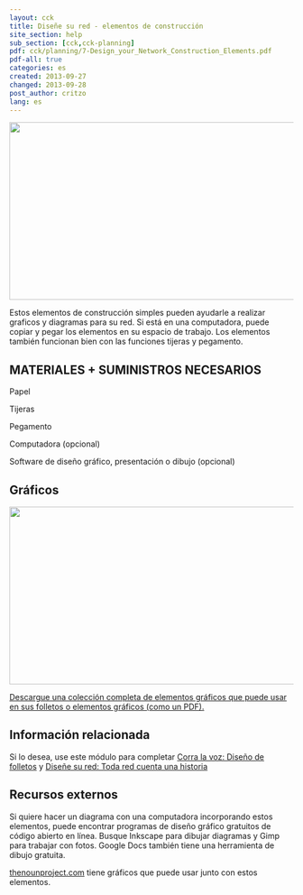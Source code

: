 ```yaml
---
layout: cck
title: Diseñe su red - elementos de construcción
site_section: help
sub_section: [cck,cck-planning]
pdf: cck/planning/7-Design_your_Network_Construction_Elements.pdf
pdf-all: true
categories: es
created: 2013-09-27
changed: 2013-09-28
post_author: critzo
lang: es
---
```

  <p><img alt="" class="media-image attr__typeof__foaf:Image img__fid__356 img__view_mode__media_original attr__format__media_original" height="315" src="/files/construction_elements_intro_0.png" typeof="foaf:Image" width="510" /></p>

<section id="introduction">
<p>Estos elementos de construcción simples pueden ayudarle a realizar graficos y diagramas para su red. Si está en una computadora, puede copiar y pegar los elementos en su espacio de trabajo. Los elementos también funcionan bien con las funciones tijeras y pegamento.</p>

<h2>MATERIALES + SUMINISTROS NECESARIOS</h2>
<p>Papel</p>

<p>Tijeras</p>

<p>Pegamento</p>

<p>Computadora (opcional)</p>

<p>Software de diseño gráfico, presentación o dibujo (opcional)</p>
</section>

<section id="buildings">
<h2>Gráficos</h2>

<p><img alt="" class="media-image attr__typeof__foaf:Image img__fid__357 img__view_mode__media_original attr__format__media_original" height="315" src="/files/construction_graphics_sample.png" typeof="foaf:Image" width="510" /></p>
</section>

<section id="extras">
<p><a href="/files/cck/planning/1.2-CCK-Planning-Construction-Elements.pdf">Descargue una colección completa de elementos gráficos que puede usar en sus folletos o elementos gráficos (como un PDF).</a></p>
</section>

<section class="related-information" id="related-information">
<h2>Información relacionada</h2>

<p>Si lo desea, use este módulo para completar <a href="/docs/cck/planning/get-word-out-flyer-design">Corra la voz: Diseño de folletos</a> y <a href="/docs/cck/planning/design-your-network-every-network-tells-story">Diseñe su red: Toda red cuenta una historia</a></p>
</section>

<section class="external-resources" id="external-resources">
<h2>Recursos externos</h2>

<p>Si quiere hacer un diagrama con una computadora incorporando estos elementos, puede encontrar programas de diseño gráfico gratuitos de código abierto en línea. Busque Inkscape para dibujar diagramas y Gimp para trabajar con fotos. Google Docs también tiene una herramienta de dibujo gratuita.</p>

<p><a href="http://thenounproject.com" target="_blank">thenounproject.com</a> tiene gráficos que puede usar junto con estos elementos.</p>
</section>
 
